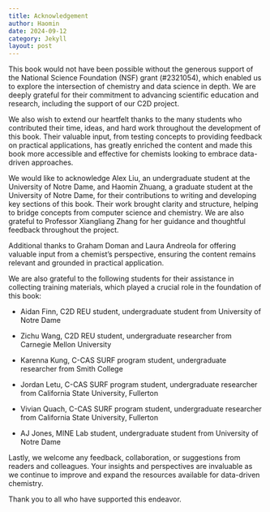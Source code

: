 ```yaml
---
title: Acknowledgement
author: Haomin
date: 2024-09-12
category: Jekyll
layout: post
---
```


This book would not have been possible without the generous support of the National Science Foundation (NSF) grant (#2321054), which enabled us to explore the intersection of chemistry and data science in depth. We are deeply grateful for their commitment to advancing scientific education and research, including the support of our C2D project.

We also wish to extend our heartfelt thanks to the many students who contributed their time, ideas, and hard work throughout the development of this book. Their valuable input, from testing concepts to providing feedback on practical applications, has greatly enriched the content and made this book more accessible and effective for chemists looking to embrace data-driven approaches.

We would like to acknowledge Alex Liu, an undergraduate student at the University of Notre Dame, and Haomin Zhuang, a graduate student at the University of Notre Dame, for their contributions to writing and developing key sections of this book. Their work brought clarity and structure, helping to bridge concepts from computer science and chemistry. We are also grateful to Professor Xiangliang Zhang for her guidance and thoughtful feedback throughout the project.

Additional thanks to Graham Doman and Laura Andreola for offering valuable input from a chemist’s perspective, ensuring the content remains relevant and grounded in practical application.

We are also grateful to the following students for their assistance in collecting training materials, which played a crucial role in the foundation of this book:

  * Aidan Finn, C2D REU student, undergraduate student from University of Notre Dame

  * Zichu Wang, C2D REU student, undergraduate researcher from Carnegie Mellon University

  * Karenna Kung, C-CAS SURF program student, undergraduate researcher from Smith College

  * Jordan Letu, C-CAS SURF program student, undergraduate researcher from California State University, Fullerton

  * Vivian Quach, C-CAS SURF program student, undergraduate researcher from California State University, Fullerton

  * AJ Jones, MINE Lab student, undergraduate student from University of Notre Dame

Lastly, we welcome any feedback, collaboration, or suggestions from readers and colleagues. Your insights and perspectives are invaluable as we continue to improve and expand the resources available for data-driven chemistry.

Thank you to all who have supported this endeavor.
